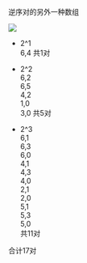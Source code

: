 逆序对的另外一种数组

![](http://pic.zaqbest.com/i/2022/05/23/628af26ac295f.png)

- 2^1  
6,4
共1对

- 2^2  
6,2  
6,5  
4,2  
1,0  
3,0
共5对

- 2^3  
6,1  
6,3  
6,0  
4,1  
4,3  
4,0  
2,1  
2,0  
5,1  
5,3  
5,0  
共11对

合计17对
